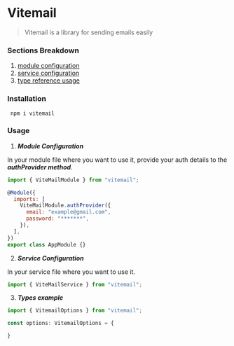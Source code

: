# Vitemail

> Vitemail is a library for sending emails easily

### Sections Breakdown

1. [module configuration](#module)
1. [service configuration](#service)
1. [type reference usage](#type)

### Installation

```
 npm i vitemail
```

### Usage

<a id="module"></a>

1. **_Module Configuration_**

In your module file where you want to use it, provide your auth details to the **_authProvider method_**.

```javascript
import { ViteMailModule } from "vitemail";

@Module({
  imports: [
    ViteMailModule.authProvider({
      email: "example@gmail.com",
      password: "*******",
    }),
  ],
})
export class AppModule {}
```

<a id="service"></a>

2. **_Service Configuration_**

In your service file where you want to use it.

```javascript
import { ViteMailService } from "vitemail";
```

<a id="type"></a>

3. **_Types example_**

```javascript
import { VitemailOptions } from "vitemail";

const options: VitemailOptions = {

}
```
